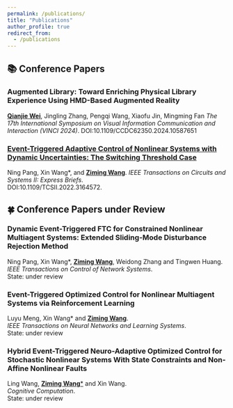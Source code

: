 ```yaml
---
permalink: /publications/
title: "Publications"
author_profile: true
redirect_from: 
  - /publications
---
```


## 📚 Conference Papers
### Augmented Library: Toward Enriching Physical Library Experience Using HMD-Based Augmented Reality
<ins>**Qianjie Wei**</ins>, Jingling Zhang, Pengqi Wang, Xiaofu Jin, Mingming Fan
*The 17th International Symposium on Visual Information Communication and Interaction (VINCI 2024)*.
DOI:10.1109/CCDC62350.2024.10587651

### [Event-Triggered Adaptive Control of Nonlinear Systems with Dynamic Uncertainties: The Switching Threshold Case](https://ieeexplore.ieee.org/document/9748882)  
Ning Pang, Xin Wang\*, and <ins>**Ziming Wang**</ins>.
*IEEE Transactions on Circuits and Systems II: Express Briefs*.  
DOI:10.1109/TCSII.2022.3164572.

## 🍀 Conference Papers under Review
### Dynamic Event-Triggered FTC for Constrained Nonlinear Multiagent Systems: Extended Sliding-Mode Disturbance Rejection Method
Ning Pang, Xin Wang\*, <ins>**Ziming Wang**</ins>, Weidong Zhang and Tingwen Huang.  
*IEEE Transactions on Control of Network Systems*.  
State: under review  

### Event-Triggered Optimized Control for Nonlinear Multiagent Systems via Reinforcement Learning  
Luyu Meng, Xin Wang\* and <ins>**Ziming Wang**</ins>.  
*IEEE Transactions on Neural Networks and Learning Systems*.  
State: under review

### Hybrid Event-Triggered Neuro-Adaptive Optimized Control for Stochastic Nonlinear Systems With State Constraints and Non-Affine Nonlinear Faults
Ling Wang, <ins>**Ziming Wang**\*</ins> and Xin Wang.  
*Cognitive Computation*.  
State: under review

